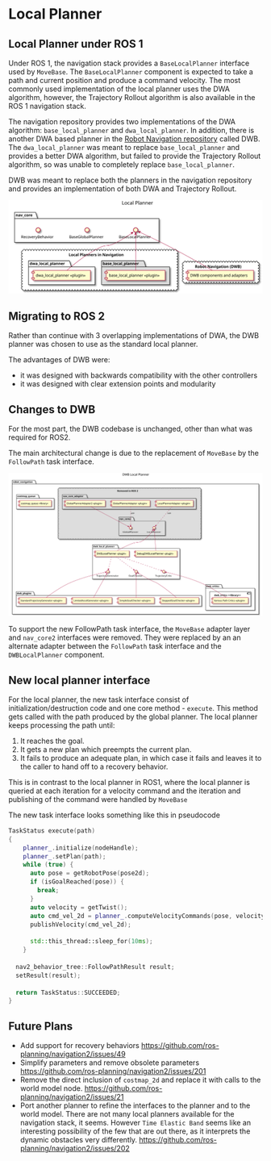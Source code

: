 # Local Planner

## Local Planner under ROS 1

Under ROS 1, the navigation stack provides a `BaseLocalPlanner` interface
used by `MoveBase`. The `BaseLocalPlanner` component is expected to take a path and current position and produce a command velocity. The most commonly used implementation of the local planner uses the DWA algorithm, however, the Trajectory Rollout algorithm is also available in the ROS 1 navigation stack.

The navigation repository provides two implementations of the DWA algorithm: `base_local_planner` and `dwa_local_planner`. In addition, there is another DWA based planner in the [Robot Navigation repository](https://github.com/locusrobotics/robot_navigation) called DWB. The `dwa_local_planner` was meant to replace `base_local_planner` and provides a better DWA algorithm, but failed to
provide the Trajectory Rollout algorithm, so was unable to completely replace
`base_local_planner`.

DWB was meant to replace both the planners in the navigation repository and provides
an implementation of both DWA and Trajectory Rollout.

![Local Planner Structure](./images/LocalPlanner.svg "Local planner structure under ROS 1")

## Migrating to ROS 2

Rather than continue with 3 overlapping implementations of DWA, the DWB planner
was chosen to use as the standard local planner.

The advantages of DWB were:
* it was designed with backwards compatibility with the other controllers
* it was designed with clear extension points and modularity

## Changes to DWB

For the most part, the DWB codebase is unchanged, other than what was required for ROS2.

The main architectural change is due to the replacement of `MoveBase` by the `FollowPath` task interface.

![ROS 1 DWB Structure](./images/DWB_Structure_Simplified.svg "ROS 1 DWB Structure")

To support the new FollowPath task interface, the `MoveBase` adapter layer and `nav_core2` interfaces were removed. They were replaced by an an alternate adapter between
the `FollowPath` task interface and the `DWBLocalPlanner` component.

## New local planner interface

For the local planner, the new task interface consist of
initialization/destruction code and one core method - `execute`. This method
gets called with the path produced by the global planner. The local planner
keeps processing the path until:
1. It reaches the goal.
2. It gets a new plan which preempts the current plan.
3. It fails to produce an adequate plan, in which case it fails and leaves it to the caller to hand off to a recovery behavior.

This is in contrast to the local planner in ROS1, where the local planner is
queried at each iteration for a velocity command and the iteration and
publishing of the command were handled by `MoveBase`

The new task interface looks something like this in pseudocode
```c++
TaskStatus execute(path)
{
    planner_.initialize(nodeHandle);
    planner_.setPlan(path);
    while (true) {
      auto pose = getRobotPose(pose2d);
      if (isGoalReached(pose)) {
        break;
      }
      auto velocity = getTwist();
      auto cmd_vel_2d = planner_.computeVelocityCommands(pose, velocity);
      publishVelocity(cmd_vel_2d);

      std::this_thread::sleep_for(10ms);
    }

  nav2_behavior_tree::FollowPathResult result;
  setResult(result);

  return TaskStatus::SUCCEEDED;
}

```
## Future Plans

* Add support for recovery behaviors https://github.com/ros-planning/navigation2/issues/49
* Simplify parameters and remove obsolete parameters https://github.com/ros-planning/navigation2/issues/201
* Remove the direct inclusion of `costmap_2d` and replace it with calls to the world model node. https://github.com/ros-planning/navigation2/issues/21
* Port another planner to refine the interfaces to the planner and to the world model. There are not many local planners available for the navigation stack, it seems. However `Time Elastic Band` seems like an interesting possibility of the few that are out there, as it interprets the dynamic obstacles very differently. https://github.com/ros-planning/navigation2/issues/202
